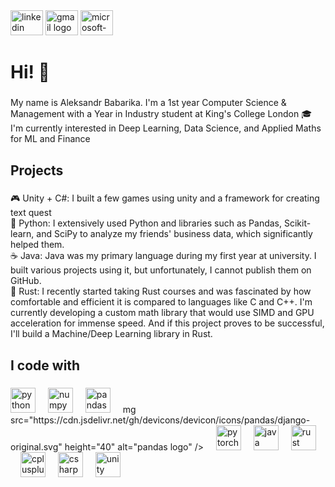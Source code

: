<div align="left">
  <img src="https://raw.githubusercontent.com/maurodesouza/profile-readme-generator/master/src/assets/icons/social/linkedin/default.svg" width="52" height="40" alt="linkedin logo"  />
  <img src="https://raw.githubusercontent.com/maurodesouza/profile-readme-generator/master/src/assets/icons/social/gmail/default.svg" width="52" height="40" alt="gmail logo"  />
  <img src="https://raw.githubusercontent.com/maurodesouza/profile-readme-generator/master/src/assets/icons/social/microsoft-outlook/default.svg" width="52" height="40" alt="microsoft-outlook logo"  />
</div>

###

<h1 align="left">Hi! 👋</h1>

###

<p align="left">My name is Aleksandr Babarika. I'm a 1st year Computer Science & Management with a Year in Industry student at King's College London 🎓<br>I'm currently interested in Deep Learning, Data Science, and Applied Maths for ML and Finance</p>

###

<h2 align="left">Projects</h2>

###

<p align="left">🎮 Unity + C#: I built a few games using unity and a framework for creating text quest<br>🐍 Python: I extensively used Python and libraries such as Pandas, Scikit-learn, and SciPy to analyze my friends' business data, which significantly helped them.<br>☕️ Java: Java was my primary language during my first year at university. I built various projects using it, but unfortunately, I cannot publish them on GitHub.<br>🦀 Rust: I recently started taking Rust courses and was fascinated by how comfortable and efficient it is compared to languages like C and C++. I'm currently developing a custom math library that would use SIMD and GPU acceleration for immense speed. And if this project proves to be successful, I'll build a Machine/Deep Learning library in Rust.</p>

###

<h2 align="left">I code with</h2>

###

<div align="left">
  <img src="https://cdn.jsdelivr.net/gh/devicons/devicon/icons/python/python-original.svg" height="40" alt="python logo"  />
  <img width="12" />
  <img src="https://cdn.jsdelivr.net/gh/devicons/devicon/icons/numpy/numpy-original.svg" height="40" alt="numpy logo"  />
  <img width="12" />
  <img src="https://cdn.jsdelivr.net/gh/devicons/devicon/icons/pandas/pandas-original.svg" height="40" alt="pandas logo"  />
  <img width="12" />
    mg src="https://cdn.jsdelivr.net/gh/devicons/devicon/icons/pandas/django-original.svg" height="40" alt="pandas logo"  />
  <img width="12" />
  <img src="https://cdn.jsdelivr.net/gh/devicons/devicon/icons/pytorch/pytorch-original.svg" height="40" alt="pytorch logo"  />
  <img width="12" />
  <img src="https://cdn.jsdelivr.net/gh/devicons/devicon/icons/java/java-original.svg" height="40" alt="java logo"  />
  <img width="12" />
  <img src="https://cdn.jsdelivr.net/gh/devicons/devicon/icons/rust/rust-original.svg" height="40" alt="rust logo"  />
  <img width="12" />
  <img src="https://cdn.jsdelivr.net/gh/devicons/devicon/icons/cplusplus/cplusplus-original.svg" height="40" alt="cplusplus logo"  />
  <img width="12" />
  <img src="https://cdn.jsdelivr.net/gh/devicons/devicon/icons/csharp/csharp-original.svg" height="40" alt="csharp logo"  />
  <img width="12" />
  <img src="https://cdn.jsdelivr.net/gh/devicons/devicon/icons/unity/unity-original.svg" height="40" alt="unity logo"  />
</div>

